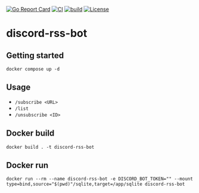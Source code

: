 [![Go Report Card](https://goreportcard.com/badge/github.com/dev-shimada/discord-rss-bot)](https://goreportcard.com/report/github.com/dev-shimada/discord-rss-bot)
[![CI](https://github.com/dev-shimada/discord-rss-bot/actions/workflows/ci.yaml/badge.svg)](https://github.com/dev-shimada/discord-rss-bot/actions/workflows/ci.yaml)
[![build](https://github.com/dev-shimada/discord-rss-bot/actions/workflows/build.yaml/badge.svg)](https://github.com/dev-shimada/discord-rss-bot/actions/workflows/build.yaml)
[![License](https://img.shields.io/badge/License-BSD%203--Clause-blue.svg)](https://github.com/dev-shimada/discord-rss-bot/blob/master/LICENSE)

# discord-rss-bot

## Getting started
```
docker compose up -d
```

## Usage
- `/subscribe <URL>`
- `/list`
- `/unsubscribe <ID>`

## Docker build
```console
docker build . -t discord-rss-bot
```

## Docker run
```console
docker run --rm --name discord-rss-bot -e DISCORD_BOT_TOKEN="" --mount type=bind,source="$(pwd)"/sqlite,target=/app/sqlite discord-rss-bot
```
